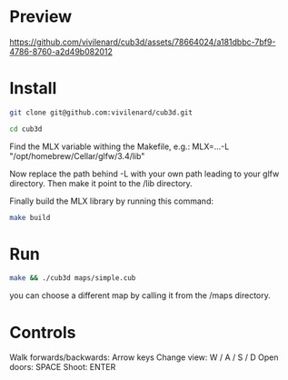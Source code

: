 # Preview

https://github.com/vivilenard/cub3d/assets/78664024/a181dbbc-7bf9-4786-8760-a2d49b082012

# Install

```bash
git clone git@github.com:vivilenard/cub3d.git
```
```bash
cd cub3d
```
Find the MLX variable withing the Makefile, e.g.: MLX=...-L "/opt/homebrew/Cellar/glfw/3.4/lib"

Now replace the path behind -L with your own path leading to your glfw directory. Then make it point to the /lib directory.

Finally build the MLX library by running this command:
```bash
make build
```

# Run

```bash
make && ./cub3d maps/simple.cub
```
you can choose a different map by calling it from the /maps directory.

# Controls

Walk forwards/backwards: Arrow keys
Change view: W / A / S / D
Open doors: SPACE
Shoot: ENTER
